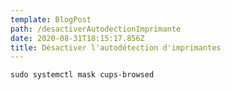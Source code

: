 ```yaml
---
template: BlogPost
path: /desactiverAutodectionImprimante
date: 2020-08-31T18:15:17.856Z
title: Désactiver l'autodétection d'imprimantes
---
```



```
sudo systemctl mask cups-browsed
```
